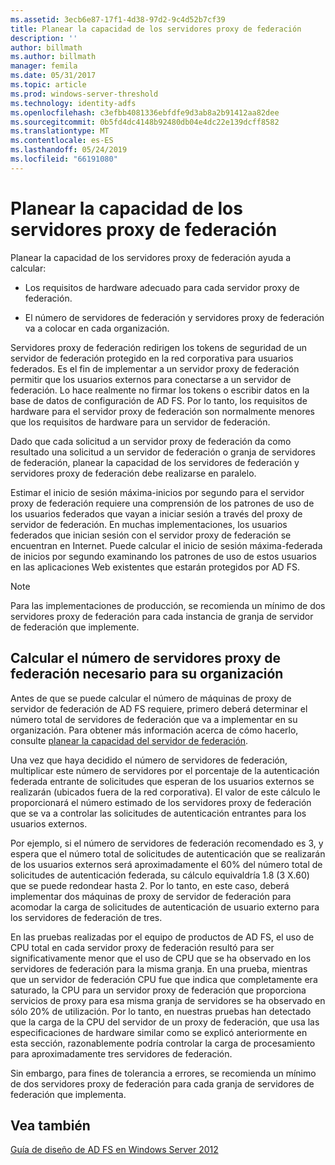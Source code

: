 ```yaml
---
ms.assetid: 3ecb6e87-17f1-4d38-97d2-9c4d52b7cf39
title: Planear la capacidad de los servidores proxy de federación
description: ''
author: billmath
ms.author: billmath
manager: femila
ms.date: 05/31/2017
ms.topic: article
ms.prod: windows-server-threshold
ms.technology: identity-adfs
ms.openlocfilehash: c3efbb4081336ebfdfe9d3ab8a2b91412aa82dee
ms.sourcegitcommit: 0b5fd4dc4148b92480db04e4dc22e139dcff8582
ms.translationtype: MT
ms.contentlocale: es-ES
ms.lasthandoff: 05/24/2019
ms.locfileid: "66191080"
---
```

# <a name="planning-for-federation-server-proxy-capacity"></a>Planear la capacidad de los servidores proxy de federación

Planear la capacidad de los servidores proxy de federación ayuda a calcular:  
  
-   Los requisitos de hardware adecuado para cada servidor proxy de federación.  
  
-   El número de servidores de federación y servidores proxy de federación va a colocar en cada organización.  
  
Servidores proxy de federación redirigen los tokens de seguridad de un servidor de federación protegido en la red corporativa para usuarios federados. Es el fin de implementar a un servidor proxy de federación permitir que los usuarios externos para conectarse a un servidor de federación. Lo hace realmente no firmar los tokens o escribir datos en la base de datos de configuración de AD FS. Por lo tanto, los requisitos de hardware para el servidor proxy de federación son normalmente menores que los requisitos de hardware para un servidor de federación.  
  
Dado que cada solicitud a un servidor proxy de federación da como resultado una solicitud a un servidor de federación o granja de servidores de federación, planear la capacidad de los servidores de federación y servidores proxy de federación debe realizarse en paralelo.  
  
Estimar el inicio de sesión máxima\-inicios por segundo para el servidor proxy de federación requiere una comprensión de los patrones de uso de los usuarios federados que vayan a iniciar sesión a través del proxy de servidor de federación. En muchas implementaciones, los usuarios federados que inician sesión con el servidor proxy de federación se encuentran en Internet. Puede calcular el inicio de sesión máxima\-federada de inicios por segundo examinando los patrones de uso de estos usuarios en las aplicaciones Web existentes que estarán protegidos por AD FS.  
  
> [!NOTE]  
> Para las implementaciones de producción, se recomienda un mínimo de dos servidores proxy de federación para cada instancia de granja de servidor de federación que implemente.  
  
## <a name="estimate-the-number-of-federation-server-proxies-required-for-your-organization"></a>Calcular el número de servidores proxy de federación necesario para su organización  
Antes de que se puede calcular el número de máquinas de proxy de servidor de federación de AD FS requiere, primero deberá determinar el número total de servidores de federación que va a implementar en su organización. Para obtener más información acerca de cómo hacerlo, consulte [planear la capacidad del servidor de federación](Planning-for-Federation-Server-Capacity.md).  
  
Una vez que haya decidido el número de servidores de federación, multiplicar este número de servidores por el porcentaje de la autenticación federada entrante de solicitudes que esperan de los usuarios externos se realizarán \(ubicados fuera de la red corporativa\). El valor de este cálculo le proporcionará el número estimado de los servidores proxy de federación que se va a controlar las solicitudes de autenticación entrantes para los usuarios externos.  
  
Por ejemplo, si el número de servidores de federación recomendado es 3, y espera que el número total de solicitudes de autenticación que se realizarán de los usuarios externos será aproximadamente el 60% del número total de solicitudes de autenticación federada, su cálculo equivaldría 1.8 \(3 X.60\) que se puede redondear hasta 2.  Por lo tanto, en este caso, deberá implementar dos máquinas de proxy de servidor de federación para acomodar la carga de solicitudes de autenticación de usuario externo para los servidores de federación de tres.  
  
En las pruebas realizadas por el equipo de productos de AD FS, el uso de CPU total en cada servidor proxy de federación resultó para ser significativamente menor que el uso de CPU que se ha observado en los servidores de federación para la misma granja.  En una prueba, mientras que un servidor de federación CPU fue que indica que completamente era saturado, la CPU para un servidor proxy de federación que proporciona servicios de proxy para esa misma granja de servidores se ha observado en sólo 20% de utilización. Por lo tanto, en nuestras pruebas han detectado que la carga de la CPU del servidor de un proxy de federación, que usa las especificaciones de hardware similar como se explicó anteriormente en esta sección, razonablemente podría controlar la carga de procesamiento para aproximadamente tres servidores de federación.  
  
Sin embargo, para fines de tolerancia a errores, se recomienda un mínimo de dos servidores proxy de federación para cada granja de servidores de federación que implementa.  
  
## <a name="see-also"></a>Vea también
[Guía de diseño de AD FS en Windows Server 2012](AD-FS-Design-Guide-in-Windows-Server-2012.md)
